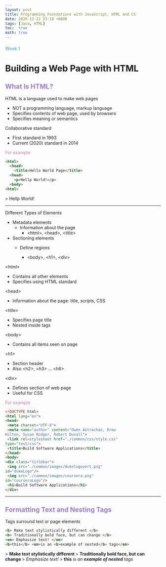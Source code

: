 ```yaml
---
layout: post
title: Programming Foundations with JavaScript, HTML and CS
date: 2020-12-22 23:18 +0800
tags: [Java, HTML]
toc:  true
math: true
---
```


<!-- Global site tag (gtag.js) - Google Analytics -->
  <script async src="https://www.googletagmanager.com/gtag/js?id=G-TG0XJZG53F"></script>
  <script>
    window.dataLayer = window.dataLayer || [];
    function gtag(){dataLayer.push(arguments);}
    gtag('js', new Date());

    gtag('config', 'G-TG0XJZG53F');
  </script>

#### <font color= 6FBCE1>Week 1</font>

# Building a Web Page with HTML

## <font color= 977FD7>What Is HTML?</font>

HTML is a language used to make web pages
- NOT a programming language, markup language
- Specifies contents of web page, used by browsers
- Specifies meaning or semantics

Collaborative standard
- First standard in 1993
- Current (2020) standard in 2014

<font color= E675A7> For example</font>

```html
<html>
  <head>
    <title>Hello World Page</title>
  <head>
    <p>Hellp World!</p>
  <body>
<html>
```
\> Hellp World!

---

Different Types of Elements
- Metadata elements
  - Information about the page
    - \<html>, \<head>, \<title>
- Sectioning elements
  - Define regions

    - \<body>, \<h1>, \<div>

\<html>
- Contains all other elements
- Specifies using HTML standard

\<head>
- Information about the page: title, scripts, CSS

\<title>
- Specifies page title
- Nested inside <head> </head> tags

\<body>
- Contains all items seen on page

\<h1>
- Section header
- Also \<h2>, \<h3> ... \<h6>

\<div>
- Defines section of web page
- Useful for CSS

<font color= E675A7> For example</font>

```html
<!DOCTYPE html>
<html lang="en">
<head>
 <meta charset="UTF-8">
 <meta name="author" content="Owen Astrachan, Drew
Hilton, Susan Rodger, Robert Duvall">
 <link rel=stylesheet href="./common/css/style.css"
type="text/css">
 <title>Build Software Applications</title>
</head>
<body>
<div class="titlebar">
 <img src="./common/images/dukelogovert.png"
id="dukeLogo"/>
 <img src="./common/images/coursera.png"
id="courseraLogo"/>
 <h1>Build Software Applications</h1>
</div>
```

---

## <font color= 977FD7>Formatting Text and Nesting Tags</font>

Tags surround text or page elements
```html
<b> Make text stylistically different </b>
<b> Traditionally bold face, but can change </b>
<em> Emphasize text! </em>
<b>this</b> <em>is an <b>example of nested</b> tags</em>
```
\> <b> Make text stylistically different </b>
\> <b> Traditionally bold face, but can change </b>
\> <em> Emphasize text! </em>
\> <b>this</b> <em>is an <b>example of nested</b> tags</em>

